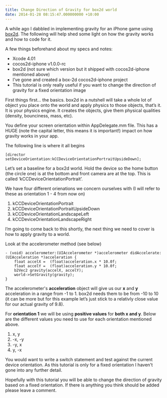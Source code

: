 ```yaml
---
title: Change Direction of Gravity for box2d world
date: 2014-01-28 08:15:47.000000000 +10:00
---
```

A while ago I dabbled in implementing gravity for an iPhone game using [box2d](http://box2d.org/). The following will help shed some light on how the gravity works and how to code for it.

A few things beforehand about my specs and notes:

- Xcode 4.01
- cocos2d-iphone v1.0.0-rc
- box2d (not sure which version but it shipped with cocos2d-iphone mentioned above)
- I’ve gone and created a box-2d cocos2d-iphone project
- This tutorial is only really useful if you want to change the direction of gravity for a fixed orientation
image

First things first… the basics. box2d in a nutshell will take a whole lot of object you place onto the world and apply physics to those objects, that’s it. It is your physics engine. It creates the objects, give them physical qualities (density, bounciness, mass, etc).

You define your screen orientation within AppDelegate.mm file. This has a HUGE (note the capital letter, this means it is important!) impact on how gravity works in your app.

The following line is where it all begins

```
[director setDeviceOrientation:kCCDeviceOrientationPortraitUpsideDown];
```

Let’s set a baseline for a box2d world. Hold the device so the home button (the circle one) is at the bottom and front camera are at the top. This is called ‘kCCDeviceOrientationPortrait’.

We have four different orienations we concern ourselves with (I will refer to these as orientation 1 - 4 from now on)

1. kCCDeviceOrientationPortrait
2. kCCDeviceOrientationPortraitUpsideDown
3. kCCDeviceOrientationLandscapeLeft
4. kCCDeviceOrientationLandscapeRight

I’m going to come back to this shortly, the next thing we need to cover is how to apply gravity to a world.

Look at the accelerometer method (see below)

```
- (void) accelerometer:(UIAccelerometer *)accelerometer didAccelerate:(UIAcceleration *)acceleration {
	float accelX =  (float)acceleration.x * 10.0f;
	float accelY =  (float)acceleration.y * 10.0f;
	b2Vec2 gravity(accelX, accelY);
	world->SetGravity(gravity);
}
```

The accelerometer's **acceleration** object will give us our **x** and **y** acceleration in a range from -1 to 1. box2d needs them to be from -10 to 10 (it can be more but for this example let’s just stick to a relativly close value for our actual gravity of 9.8).

For **orientation 1** we will be using **positive values** for **both x and y**. Below are the different values you need to use for each orientation mentioned above.

1. x, y
2. -x, -y
3. -y, x
4. y, -x

You would want to write a switch statement and test against the current device orientation. As this tutorial is only for a fixed orientation I haven't gone into any further detail.

Hopefully with this tutorial you will be able to change the direction of gravity based on a fixed orientation. If there is anything you think should be added please leave a comment.
